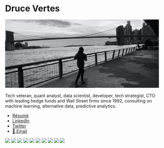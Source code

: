 # Druce Vertes

![Skyline banner image](github_banner.jpg "banner")

Tech veteran, quant analyst, data scientist, developer, tech strategist, CTO with leading hedge funds and Wall Street firms since 1992, consulting on machine learning, alternative data, predictive analytics.

* <a href="https://druce.ai/assets/doc/DruceVertes.pdf">Résumé</a>
* <a href="https://www.linkedin.com/in/drucevertes/">LinkedIn</a>
* <a href="https://twitter.com/streeteye">Twitter</a>
* <a href="mailto:druce@streeteye.com">📧 Email</a>

<img src="https://img.shields.io/badge/Machine%20Learning-EEEEEE?logo=SimpleIconName&logoColor=ColorName&style=plastic"> <img src="https://img.shields.io/badge/Python-EEEEEE?logo=Python&logoColor=ColorName&style=plastic"> <img src="https://img.shields.io/badge/R-242637?logo=R&logoColor=ColorName&style=plastic"> <img src="https://img.shields.io/badge/JavaScript-330033?logo=JavaScript&logoColor=yellow&style=plastic"> <img src="https://img.shields.io/badge/Sklearn-EEEEEE?logo=SimpleIconName&logoColor=ColorName&style=plastic"> <img src="https://img.shields.io/badge/Keras-bf291b?logo=Keras&logoColor=ColorName&style=plastic"> <img src="https://img.shields.io/badge/TensorFlow-EEEEEE?logo=TensorFlow&logoColor=ColorName&style=plastic"> <img src="https://img.shields.io/badge/Deep%20Learning-EEEEEE?logo=SimpleIconName&logoColor=ColorName&style=plastic"> <img src="https://img.shields.io/badge/NLP-EEEEEE?logo=SimpleIconName&logoColor=ColorName&style=plastic"> <img src="https://img.shields.io/badge/Data%20Vizualization-EEEEEE?logo=SimpleIconName&logoColor=ColorName&style=plastic">

<!--
**druce/druce** is a ✨ _special_ ✨ repository because its `README.md` (this file) appears on your GitHub profile.

Here are some ideas to get you started:

- 🔭 I’m currently working on ...
- 🌱 I’m currently learning ...
- 👯 I’m looking to collaborate on ...
- 🤔 I’m looking for help with ...
- 💬 Ask me about ...
- 📫 How to reach me: ...
- 😄 Pronouns: ...
- ⚡ Fun fact: ...
-->

